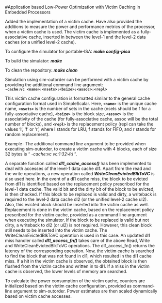 #Application based Low-Power Optimization with Victim Caching in Embedded Processors

Added the implementation of a victim cache. Have also provided the additions to measure the power and performance metrics of the processor, when a victim cache is used. The victim cache is implemented as a fully-associative cache, inserted in between the level-1 and the level-2 data caches (or a unified level-2 cache). 

To configure the simulator for portable-ISA: ***make config-pisa***

To build the simulator: ***make***

To clean the repository: ***make clean***

Simulation using sim-outorder can be performed with a victim cache by providing the additional command line argument:  
**`-cache:vc <name>:<nsets>:<bsize>:<assoc>:<repl>`**

This victim cache configuration is formatted similar to the general cache configuration format used in SimpleScalar.
Here, **`<name>`**  is the unique cache name, **`<nsets>`** is the number of sets in the cache (nsets should be 1 for a fully-associative cache), **`<bsize>`** is the block size, **`<assoc>`** is the associativity of the cache (for fully-associative cache, assoc will be the total number of blocks), and **`<repl>`**  is the replacement policy (repl can take the values ‘l’, ‘f’ or ‘r’, where l stands for LRU, f stands for FIFO, and r stands for random replacement). 

Example- The additional command line argument to be provided when executing sim-outorder, to create a victim cache with 4 blocks, each of size 32 bytes is “ *-cache:vc vc:1:32:4:l* ”. 
 
A separate function called ***dl1_cache_access()*** has been implemented to deal with accesses of the level-1 data cache dl1. Apart from the read and the write operations, a new operation called ***WriteCleanEvictedBlkToVC*** is also used here.
In the event of a dl1 cache miss, the block to be evicted from dl1 is identified based on the replacement policy prescribed for the level-1 data cache. The valid bit and the dirty bit of the block to be evicted, is then checked. If this block to be replaced is valid and dirty, a writeback is required to the level-2 data cache dl2 (or the unified level-2 cache ul2). Also, this evicted block should be inserted into the victim cache as well. Replacement is done in the victim cache, based on the replacement policy prescribed for the victim cache, provided as a command line argument when executing the simulator. If the block to be replaced is valid but not dirty, a writeback to dl2 (or ul2) is not required. However, this clean block still needs to be inserted into the victim cache. The WriteCleanEvictedBlkToVC operation is used in this case. An updated dl1 miss handler called ***dl1_access_fn()*** takes care of the above Read, Write and WriteCleanEvictedBlkToVC operations. The dl1_access_fn() returns the latency of the corresponding operation.
Now, the victim cache is searched to find the block that was not found in dl1, which resulted in the dl1 cache miss. If a hit in the victim cache is observed, the obtained block is then flushed from the victim cache and written in to dl1. If a miss in the victim cache is observed, the lower levels of memory are searched.
 
To calculate the power consumption of the victim cache, counters are initialized based on the victim cache configuration, provided as command-line argument to sim-outorder. Power estimates are then scaled dynamically based on victim cache accesses.
